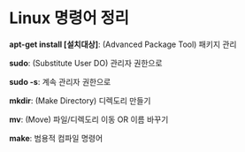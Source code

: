 # Linux 명령어 정리
**apt-get install [설치대상]**: (Advanced Package Tool) 패키지 관리

**sudo**: (Substitute User DO) 관리자 권한으로

**sudo -s**: 계속 관리자 권한으로 

**mkdir**: (Make Directory) 디렉도리 만들기

**mv**: (Move) 파일/디렉도리 이동 OR 이름 바꾸기

**make**: 범용적 컴파일 명령어
